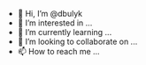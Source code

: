 - 👋 Hi, I’m @dbulyk
- 👀 I’m interested in ...
- 🌱 I’m currently learning ...
- 💞️ I’m looking to collaborate on ...
- 📫 How to reach me ...

<!---
dbulyk/dbulyk is a ✨ special ✨ repository because its `README.md` (this file) appears on your GitHub profile.
You can click the Preview link to take a look at your changes.
--->
